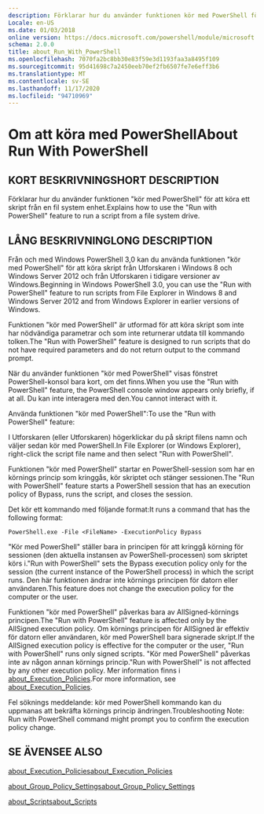 ```yaml
---
description: Förklarar hur du använder funktionen kör med PowerShell för att köra ett skript från en fil system enhet.
Locale: en-US
ms.date: 01/03/2018
online version: https://docs.microsoft.com/powershell/module/microsoft.powershell.core/about/about_run_with_powershell?view=powershell-7.2&WT.mc_id=ps-gethelp
schema: 2.0.0
title: about_Run_With_PowerShell
ms.openlocfilehash: 7070fa2bc8bb30e83f59e3d1193faa3a8495f109
ms.sourcegitcommit: 95d41698c7a2450eeb70ef2fb6507fe7e6eff3b6
ms.translationtype: MT
ms.contentlocale: sv-SE
ms.lasthandoff: 11/17/2020
ms.locfileid: "94710969"
---
```

# <a name="about-run-with-powershell"></a><span data-ttu-id="2ce38-103">Om att köra med PowerShell</span><span class="sxs-lookup"><span data-stu-id="2ce38-103">About Run With PowerShell</span></span>

## <a name="short-description"></a><span data-ttu-id="2ce38-104">KORT BESKRIVNING</span><span class="sxs-lookup"><span data-stu-id="2ce38-104">SHORT DESCRIPTION</span></span>
<span data-ttu-id="2ce38-105">Förklarar hur du använder funktionen "kör med PowerShell" för att köra ett skript från en fil system enhet.</span><span class="sxs-lookup"><span data-stu-id="2ce38-105">Explains how to use the "Run with PowerShell" feature to run a script from a file system drive.</span></span>

## <a name="long-description"></a><span data-ttu-id="2ce38-106">LÅNG BESKRIVNING</span><span class="sxs-lookup"><span data-stu-id="2ce38-106">LONG DESCRIPTION</span></span>

<span data-ttu-id="2ce38-107">Från och med Windows PowerShell 3,0 kan du använda funktionen "kör med PowerShell" för att köra skript från Utforskaren i Windows 8 och Windows Server 2012 och från Utforskaren i tidigare versioner av Windows.</span><span class="sxs-lookup"><span data-stu-id="2ce38-107">Beginning in Windows PowerShell 3.0, you can use the "Run with PowerShell" feature to run scripts from File Explorer in Windows 8 and Windows Server 2012 and from Windows Explorer in earlier versions of Windows.</span></span>

<span data-ttu-id="2ce38-108">Funktionen "kör med PowerShell" är utformad för att köra skript som inte har nödvändiga parametrar och som inte returnerar utdata till kommando tolken.</span><span class="sxs-lookup"><span data-stu-id="2ce38-108">The "Run with PowerShell" feature is designed to run scripts that do not have required parameters and do not return output to the command prompt.</span></span>

<span data-ttu-id="2ce38-109">När du använder funktionen "kör med PowerShell" visas fönstret PowerShell-konsol bara kort, om det finns.</span><span class="sxs-lookup"><span data-stu-id="2ce38-109">When you use the "Run with PowerShell" feature, the PowerShell console window appears only briefly, if at all.</span></span> <span data-ttu-id="2ce38-110">Du kan inte interagera med den.</span><span class="sxs-lookup"><span data-stu-id="2ce38-110">You cannot interact with it.</span></span>

<span data-ttu-id="2ce38-111">Använda funktionen "kör med PowerShell":</span><span class="sxs-lookup"><span data-stu-id="2ce38-111">To use the "Run with PowerShell" feature:</span></span>

<span data-ttu-id="2ce38-112">I Utforskaren (eller Utforskaren) högerklickar du på skript filens namn och väljer sedan kör med PowerShell.</span><span class="sxs-lookup"><span data-stu-id="2ce38-112">In File Explorer (or Windows Explorer), right-click the script file name and then select "Run with PowerShell".</span></span>

<span data-ttu-id="2ce38-113">Funktionen "kör med PowerShell" startar en PowerShell-session som har en körnings princip som kringgås, kör skriptet och stänger sessionen.</span><span class="sxs-lookup"><span data-stu-id="2ce38-113">The "Run with PowerShell" feature starts a PowerShell session that has an execution policy of Bypass, runs the script, and closes the session.</span></span>

<span data-ttu-id="2ce38-114">Det kör ett kommando med följande format:</span><span class="sxs-lookup"><span data-stu-id="2ce38-114">It runs a command that has the following format:</span></span>

```
PowerShell.exe -File <FileName> -ExecutionPolicy Bypass
```

<span data-ttu-id="2ce38-115">"Kör med PowerShell" ställer bara in principen för att kringgå körning för sessionen (den aktuella instansen av PowerShell-processen) som skriptet körs i.</span><span class="sxs-lookup"><span data-stu-id="2ce38-115">"Run with PowerShell" sets the Bypass execution policy only for the session (the current instance of the PowerShell process) in which the script runs.</span></span>
<span data-ttu-id="2ce38-116">Den här funktionen ändrar inte körnings principen för datorn eller användaren.</span><span class="sxs-lookup"><span data-stu-id="2ce38-116">This feature does not change the execution policy for the computer or the user.</span></span>

<span data-ttu-id="2ce38-117">Funktionen "kör med PowerShell" påverkas bara av AllSigned-körnings principen.</span><span class="sxs-lookup"><span data-stu-id="2ce38-117">The "Run with PowerShell" feature is affected only by the AllSigned execution policy.</span></span> <span data-ttu-id="2ce38-118">Om körnings principen för AllSigned är effektiv för datorn eller användaren, kör med PowerShell bara signerade skript.</span><span class="sxs-lookup"><span data-stu-id="2ce38-118">If the AllSigned execution policy is effective for the computer or the user, "Run with PowerShell" runs only signed scripts.</span></span> <span data-ttu-id="2ce38-119">"Kör med PowerShell" påverkas inte av någon annan körnings princip.</span><span class="sxs-lookup"><span data-stu-id="2ce38-119">"Run with PowerShell" is not affected by any other execution policy.</span></span> <span data-ttu-id="2ce38-120">Mer information finns i [about_Execution_Policies](about_Execution_Policies.md).</span><span class="sxs-lookup"><span data-stu-id="2ce38-120">For more information, see [about_Execution_Policies](about_Execution_Policies.md).</span></span>

<span data-ttu-id="2ce38-121">Fel söknings meddelande: kör med PowerShell kommando kan du uppmanas att bekräfta körnings princip ändringen.</span><span class="sxs-lookup"><span data-stu-id="2ce38-121">Troubleshooting Note: Run with PowerShell command might prompt you to confirm the execution policy change.</span></span>

## <a name="see-also"></a><span data-ttu-id="2ce38-122">SE ÄVEN</span><span class="sxs-lookup"><span data-stu-id="2ce38-122">SEE ALSO</span></span>

[<span data-ttu-id="2ce38-123">about_Execution_Policies</span><span class="sxs-lookup"><span data-stu-id="2ce38-123">about_Execution_Policies</span></span>](about_Execution_Policies.md)

[<span data-ttu-id="2ce38-124">about_Group_Policy_Settings</span><span class="sxs-lookup"><span data-stu-id="2ce38-124">about_Group_Policy_Settings</span></span>](about_Group_Policy_Settings.md)

[<span data-ttu-id="2ce38-125">about_Scripts</span><span class="sxs-lookup"><span data-stu-id="2ce38-125">about_Scripts</span></span>](about_Scripts.md)

